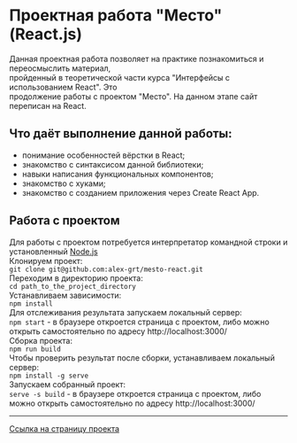 # Проектная работа "Место" (React.js)
Данная проектная работа позволяет на практике познакомиться и переосмыслить материал,  
пройденный в теоретической части курса "Интерфейсы с использованием React". Это  
продолжение работы с проектом "Место". На данном этапе сайт переписан на React.  
## Что даёт выполнение данной работы:
* понимание особенностей вёрстки в React;  
* знакомство с синтаксисом данной библиотеки;  
* навыки написания функциональных компонентов;  
* знакомство с хуками;  
* знакомство с созданием приложения через Create React App.  
## Работа с проектом
Для работы с проектом потребуется интерпретатор командной строки и установленный [Node.js](https://nodejs.org/en/)  
Клонируем проект:  
`git clone git@github.com:alex-grt/mesto-react.git`  
Переходим в директорию проекта:  
`cd path_to_the_project_directory`  
Устанавливаем зависимости:  
`npm install`  
Для отслеживания результата запускаем локальный сервер:  
`npm start` - в браузере откроется страница с проектом, либо можно открыть самостоятельно по адресу http://localhost:3000/  
Сборка проекта:  
`npm run build`  
Чтобы проверить результат после сборки, устанавливаем локальный сервер:  
`npm install -g serve`  
Запускаем собранный проект:  
`serve -s build` - в браузере откроется страница с проектом, либо можно открыть самостоятельно по адресу http://localhost:3000/  
***
[Ссылка на страницу проекта](https://alex-grt.github.io/mesto-react/)
